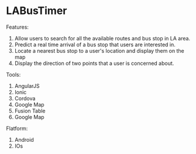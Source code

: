 LABusTimer
==========
Features:
  1. Allow users to search for all the available routes and bus stop in LA area.
  2. Predict a real time arrival of a bus stop that users are interested in.
  3. Locate a nearest bus stop to a user's location and display them on the map
  4. Display the direction of two points that a user is concerned about.



Tools:
  1. AngularJS
  2. Ionic
  3. Cordova
  4. Google Map
  5. Fusion Table
  6. Google Map 


Flatform:
  1. Android
  2. IOs

